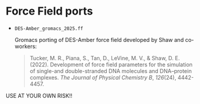 # Force Field ports

- `DES-Amber_gromacs_2025.ff`

  Gromacs porting of DES-Amber force field developed by Shaw and co-workers: 
  
  > Tucker, M. R., Piana, S., Tan, D., LeVine, M. V., & Shaw, D. E.  (2022). Development of force field parameters for the simulation of  single-and double-stranded DNA molecules and DNA–protein complexes. *The Journal of Physical Chemistry B*, *126*(24), 4442-4457.



USE AT YOUR OWN RISK!!
